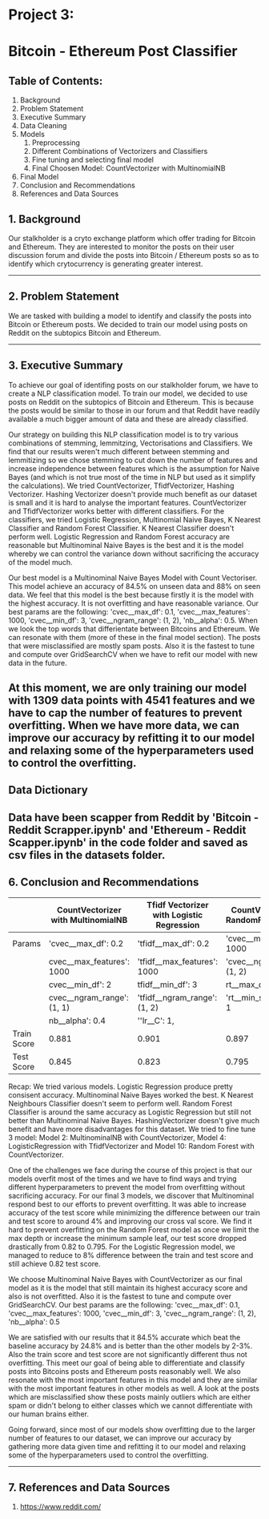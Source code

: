 # Project 3: 
# Bitcoin - Ethereum Post Classifier

## Table of Contents:

1. Background
1. Problem Statement
1. Executive Summary
1. Data Cleaning
1. Models
    1. Preprocessing
    1. Different Combinations of Vectorizers and Classifiers
    1. Fine tuning and selecting final model
    1. Final Choosen Model: CountVectorizer with MultinomialNB
1. Final Model
1. Conclusion and Recommendations
1. References and Data Sources

## 1. Background
Our stalkholder is a cryto exchange platform which offer trading for Bitcoin and Ethereum. They are interested to monitor the posts on their user discussion forum and divide the posts into Bitcoin / Ethereum posts so as to identify which crytocurrency is generating greater interest.

---
## 2. Problem Statement
We are tasked with building a model to identify and classify the posts into Bitcoin or Ethereum posts. We decided to train our model using posts on Reddit on the subtopics Bitcoin and Ethereum.

---
## 3. Executive Summary
To achieve our goal of identifing posts on our stalkholder forum, we have to create a NLP classification model. To train our model, we decided to use posts on Reddit on the subtopics of Bitcoin and Ethereum. This is because the posts would be similar to those in our forum and that Reddit have readily available a much bigger amount of data and these are already classified.

Our strategy on building this NLP classification model is to try various combinations of stemming, lemmitzing, Vectorisations and Classifiers. We find that our results weren't much different between stemming and lemmitizing so we chose stemming to cut down the number of features and increase independence between features which is the assumption for Naive Bayes (and which is not true most of the time in NLP but used as it simplify the calculations). We tried CountVectorizer, TfidfVectorizer, Hashing Vectorizer. Hashing Vectorizer doesn't provide much benefit as our dataset is small and it is hard to analyse the important features. CountVectorizer and TfidfVectorizer works better with different classifiers. For the classifiers, we tried Logistic Regression, Multinomial Naive Bayes, K Nearest Classifier and Random Forest Classifier. K Nearest Classifier doesn't perform well. Logistic Regression and Random Forest accuracy are reasonable but Multinominal Naive Bayes is the best and it is the model whereby we can control the variance down without sacrificing the accuracy of the model much.

Our best model is a Multinominal Naive Bayes Model with Count Vectoriser. This model achieve an accuracy of 84.5% on unseen data and 88% on seen data. We feel that this model is the best because firstly it is the model with the highest accuracy. It is not overfitting and have reasonable variance. Our best params are the following: 'cvec__max_df': 0.1, 'cvec__max_features': 1000, 'cvec__min_df': 3, 'cvec__ngram_range': (1, 2), 'nb__alpha': 0.5. When we look the top words that differientate between Bitcoins and Ethereum. We can resonate with them (more of these in the final model section). The posts that were misclassified are mostly spam posts. Also it is the fastest to tune and compute over GridSearchCV when we have to refit our model with new data in the future.

At this moment, we are only training our model with 1309 data points with 4541 features and we have to cap the number of features to prevent overfitting. When we have more data, we can improve our accuracy by refitting it to our model and relaxing some of the hyperparameters used to control the overfitting.
---
## Data Dictionary
Data have been scapper from Reddit by 'Bitcoin - Reddit Scrapper.ipynb' and 'Ethereum - Reddit Scapper.ipynb' in the code folder and saved as csv files in the datasets folder.
---
## 6. Conclusion and Recommendations
|             | CountVectorizer with MultinomialNB | Tfidf Vectorizer with Logistic Regression | CountVectorizer with RandomForestClassifier |
|-------------|------------------------------------|-------------------------------------------|---------------------------------------------|
| Params      | 'cvec__max_df': 0.2                |  'tfidf__max_df': 0.2                     | 'cvec__max_features': 1000                  |
|             | cvec__max_features': 1000          | 'tfidf__max_features': 1000               |  'cvec__ngram_range': (1, 2)                |
|             | cvec__min_df': 2                   | tfidf__min_df': 3                         | rt__max_depth': 35                          |
|             | cvec__ngram_range': (1, 1)         | 'tfidf__ngram_range': (1, 2)              | 'rt__min_samples_leaf': 1                   |
|             | nb__alpha': 0.4                    | ''lr__C': 1,                              |                                             |
| Train Score | 0.881                              | 0.901                                     | 0.897                                       |
| Test Score  | 0.845                              | 0.823                                     | 0.795                                       |

Recap: We tried various models. Logistic Regression produce pretty consisent accuracy. Multinominal Naive Bayes worked the best. K Nearest Neighbours Classifier doesn't seem to perform well. Random Forest Classifier is around the same accuracy as Logistic Regression but still not better than Multinominal Naive Bayes. HashingVectorizer doesn't give much benefit and have more disadvantages for this dataset. We tried to fine tune 3 model: Model 2: MultinominalNB with CountVectorizer, Model 4: LogisticRegression with TfidfVectorizer and Model 10: Random Forest with CountVectorizer.

One of the challenges we face during the course of this project is that our models overfit most of the times and we have to find ways and trying different hyperparameters to prevent the model from overfitting without sacrificing accuracy. For our final 3 models, we discover that Multinominal respond best to our efforts to prevent overfitting. It was able to increase accuracy of the test score while minimizing the difference between our train and test score to around 4% and improving our cross val score. We find it hard to prevent overfitting on the Random Forest model as once we limit the max depth or increase the minimum sample leaf, our test score dropped drastically from 0.82 to 0.795. For the Logistic Regression model, we managed to reduce to 8% difference between the train and test score and still achieve 0.82 test score.

We choose Multinominal Naive Bayes with CountVectorizer as our final model as it is the model that still maintain its highest accuracy score and also is not overfitted. Also it is the fastest to tune and compute over GridSearchCV. Our best params are the following: 'cvec__max_df': 0.1, 'cvec__max_features': 1000, 'cvec__min_df': 3, 'cvec__ngram_range': (1, 2), 'nb__alpha': 0.5

We are satisfied with our results that it 84.5% accurate which beat the baseline accuracy by 24.8% and is better than the other models by 2-3%. Also the train score and test score are not significantly different thus not overfitting. This meet our goal of being able to differentiate and classify posts into Bitcoins posts and Ethereum posts reasonably well. We also resonate with the most important features in this model and they are similar with the most important features in other models as well. A look at the posts which are misclassified show these posts mainly outliers which are either spam or didn't belong to either classes which we cannot differentiate with our human brains either. 

Going forward, since most of our models show overfitting due to the larger number of features to our dataset, we can improve our accuracy by gathering more data given time and refitting it to our model and relaxing some of the hyperparameters used to control the overfitting.

---
## 7. References and Data Sources
1. https://www.reddit.com/
